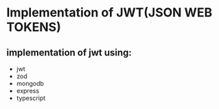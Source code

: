 # Implementation of JWT(JSON WEB TOKENS)

## implementation of jwt using:

- jwt
- zod
- mongodb
- express
- typescript
